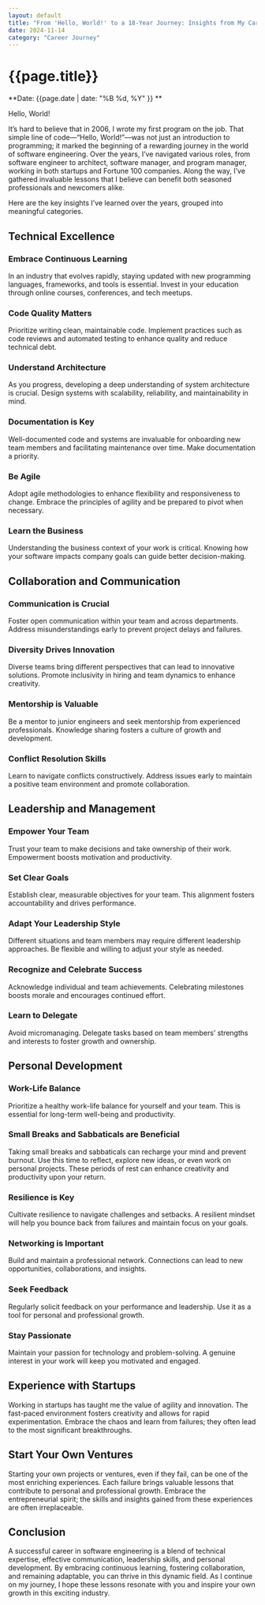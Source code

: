 ```yaml
---
layout: default
title: "From 'Hello, World!' to a 18-Year Journey: Insights from My Career"
date: 2024-11-14
category: "Career Journey"
---
```



# {{page.title}}

**Date: {{page.date | date: "%B %d, %Y" }} **

Hello, World! 

It’s hard to believe that in 2006, I wrote my first program on the job. That simple line of code—“Hello, World!”—was not just an introduction to programming; it marked the beginning of a rewarding journey in the world of software engineering. Over the years, I’ve navigated various roles, from software engineer to architect, software manager, and program manager, working in both startups and Fortune 100 companies. Along the way, I’ve gathered invaluable lessons that I believe can benefit both seasoned professionals and newcomers alike.

Here are the key insights I’ve learned over the years, grouped into meaningful categories.

## Technical Excellence

### Embrace Continuous Learning
In an industry that evolves rapidly, staying updated with new programming languages, frameworks, and tools is essential. Invest in your education through online courses, conferences, and tech meetups.

### Code Quality Matters
Prioritize writing clean, maintainable code. Implement practices such as code reviews and automated testing to enhance quality and reduce technical debt.

### Understand Architecture
As you progress, developing a deep understanding of system architecture is crucial. Design systems with scalability, reliability, and maintainability in mind.

### Documentation is Key
Well-documented code and systems are invaluable for onboarding new team members and facilitating maintenance over time. Make documentation a priority.

### Be Agile
Adopt agile methodologies to enhance flexibility and responsiveness to change. Embrace the principles of agility and be prepared to pivot when necessary.

### Learn the Business
Understanding the business context of your work is critical. Knowing how your software impacts company goals can guide better decision-making.

## Collaboration and Communication

### Communication is Crucial
Foster open communication within your team and across departments. Address misunderstandings early to prevent project delays and failures.

### Diversity Drives Innovation
Diverse teams bring different perspectives that can lead to innovative solutions. Promote inclusivity in hiring and team dynamics to enhance creativity.

### Mentorship is Valuable
Be a mentor to junior engineers and seek mentorship from experienced professionals. Knowledge sharing fosters a culture of growth and development.

### Conflict Resolution Skills
Learn to navigate conflicts constructively. Address issues early to maintain a positive team environment and promote collaboration.

## Leadership and Management

### Empower Your Team
Trust your team to make decisions and take ownership of their work. Empowerment boosts motivation and productivity.

### Set Clear Goals
Establish clear, measurable objectives for your team. This alignment fosters accountability and drives performance.

### Adapt Your Leadership Style
Different situations and team members may require different leadership approaches. Be flexible and willing to adjust your style as needed.

### Recognize and Celebrate Success
Acknowledge individual and team achievements. Celebrating milestones boosts morale and encourages continued effort.

### Learn to Delegate
Avoid micromanaging. Delegate tasks based on team members’ strengths and interests to foster growth and ownership.

## Personal Development

### Work-Life Balance
Prioritize a healthy work-life balance for yourself and your team. This is essential for long-term well-being and productivity.

### Small Breaks and Sabbaticals are Beneficial
Taking small breaks and sabbaticals can recharge your mind and prevent burnout. Use this time to reflect, explore new ideas, or even work on personal projects. These periods of rest can enhance creativity and productivity upon your return.

### Resilience is Key
Cultivate resilience to navigate challenges and setbacks. A resilient mindset will help you bounce back from failures and maintain focus on your goals.

### Networking is Important
Build and maintain a professional network. Connections can lead to new opportunities, collaborations, and insights.

### Seek Feedback
Regularly solicit feedback on your performance and leadership. Use it as a tool for personal and professional growth.

### Stay Passionate
Maintain your passion for technology and problem-solving. A genuine interest in your work will keep you motivated and engaged.

## Experience with Startups
Working in startups has taught me the value of agility and innovation. The fast-paced environment fosters creativity and allows for rapid experimentation. Embrace the chaos and learn from failures; they often lead to the most significant breakthroughs.

## Start Your Own Ventures
Starting your own projects or ventures, even if they fail, can be one of the most enriching experiences. Each failure brings valuable lessons that contribute to personal and professional growth. Embrace the entrepreneurial spirit; the skills and insights gained from these experiences are often irreplaceable.

## Conclusion

A successful career in software engineering is a blend of technical expertise, effective communication, leadership skills, and personal development. By embracing continuous learning, fostering collaboration, and remaining adaptable, you can thrive in this dynamic field. As I continue on my journey, I hope these lessons resonate with you and inspire your own growth in this exciting industry.
